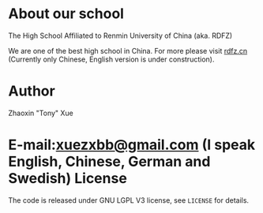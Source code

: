 About our school
================
The High School Affiliated to Renmin University of China (aka. RDFZ)

We are one of the best high school in China. For more please visit [rdfz.cn](http://www.rdfz.cn) (Currently only Chinese, English version is under construction).

Author
======
Zhaoxin "Tony" Xue

E-mail:xuezxbb@gmail.com (I speak English, Chinese, German and Swedish)
License
=======
The code is released under GNU LGPL V3 license, see ```LICENSE``` for details.